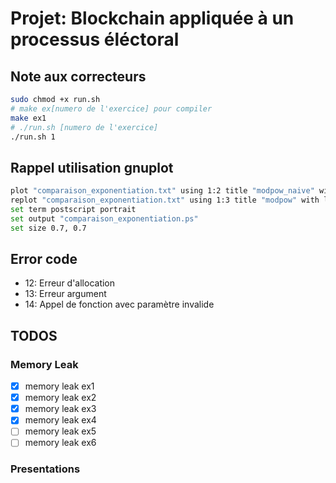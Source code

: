 # Projet: Blockchain appliquée à un processus éléctoral

## Note aux correcteurs

```bash
sudo chmod +x run.sh
# make ex[numero de l'exercice] pour compiler 
make ex1
# ./run.sh [numero de l'exercice]
./run.sh 1
```

## Rappel utilisation gnuplot

```bash
plot "comparaison_exponentiation.txt" using 1:2 title "modpow_naive" with lines
replot "comparaison_exponentiation.txt" using 1:3 title "modpow" with lines
set term postscript portrait
set output "comparaison_exponentiation.ps"
set size 0.7, 0.7
```

## Error code

- 12: Erreur d'allocation
- 13: Erreur argument
- 14: Appel de fonction avec paramètre invalide

## TODOS

### Memory Leak

- [x] memory leak ex1
- [x] memory leak ex2
- [x] memory leak ex3
- [x] memory leak ex4
- [ ] memory leak ex5
- [ ] memory leak ex6

### Presentations
